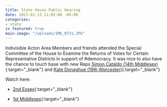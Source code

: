 ```yaml
---
title: State House Public Hearing
date: 2023-01-13 11:02:00 -05:00
categories:
- state
is featured: true
main-image: "/uploads/IMG_0731.JPG"
---
```


Indivisible Acton Area Members and friends attended the Special Committee of the House to Examine the Returns of Votes for Certain Representative Districts in support of #democracy. It was nice to also have the chance to touch base with new Reps [Simon Cataldo (14th Middlesex)](https://malegislature.gov/Legislators/Profile/S_C1){:target="_blank"} and [Kate Donaghue (19th Worcester)](https://malegislature.gov/Legislators/Profile/K_D1){:target="_blank"}

Watch here:
* [2nd Essex](https://malegislature.gov/Events/SpecialEvents/Detail/400){:target="_blank"}  

* [1st Middlesex](https://malegislature.gov/Events/SpecialEvents/Detail/401){:target="_blank"}